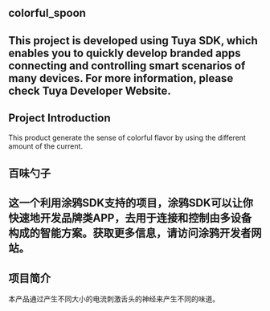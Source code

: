 colorful_spoon
---
This project is developed using Tuya SDK, which enables you to quickly develop branded apps connecting and controlling smart scenarios of many devices. For more information, please check Tuya Developer Website.
---
Project Introduction
---
This product generate the sense of colorful flavor by using the different amount of the current.

百味勺子
---
这一个利用涂鸦SDK支持的项目，涂鸦SDK可以让你快速地开发品牌类APP，去用于连接和控制由多设备构成的智能方案。获取更多信息，请访问涂鸦开发者网站。
---
项目简介
---
本产品通过产生不同大小的电流刺激舌头的神经来产生不同的味道。
